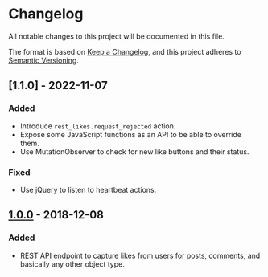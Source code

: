 # Changelog
All notable changes to this project will be documented in this file.

The format is based on [Keep a Changelog](https://keepachangelog.com/en/1.0.0/),
and this project adheres to [Semantic Versioning](https://semver.org/spec/v2.0.0.html).

## [1.1.0] - 2022-11-07

### Added
* Introduce `rest_likes.request_rejected` action.
* Expose some JavaScript functions as an API to be able to override them.
* Use MutationObserver to check for new like buttons and their status.

### Fixed
* Use jQuery to listen to heartbeat actions.

## [1.0.0] - 2018-12-08

### Added
* REST API endpoint to capture likes from users for posts, comments, and basically any other object type.

[Unreleased]: https://github.com/wearerequired/rest-likes/compare/1.1.0...HEAD
[1.0.0]: https://github.com/wearerequired/rest-likes/compare/1.0.0...1.1.0
[1.0.0]: https://github.com/wearerequired/rest-likes/compare/a7da73ada3...1.0.0
